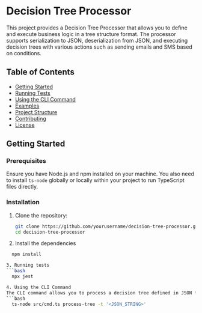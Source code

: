 # Decision Tree Processor

This project provides a Decision Tree Processor that allows you to define and execute business logic in a tree structure format. The processor supports serialization to JSON, deserialization from JSON, and executing decision trees with various actions such as sending emails and SMS based on conditions.

## Table of Contents

- [Getting Started](#getting-started)
- [Running Tests](#running-tests)
- [Using the CLI Command](#using-the-cli-command)
- [Examples](#examples)
- [Project Structure](#project-structure)
- [Contributing](#contributing)
- [License](#license)

## Getting Started

### Prerequisites

Ensure you have Node.js and npm installed on your machine. You also need to install `ts-node` globally or locally within your project to run TypeScript files directly.

### Installation

1. Clone the repository:
   ```bash
   git clone https://github.com/yourusername/decision-tree-processor.git
   cd decision-tree-processor


2. Install the dependencies
```bash
  npm install

3. Running tests
```bash
  npx jest

4. Using the CLI Command
The CLI command allows you to process a decision tree defined in JSON format. The command is available through ts-node and can be executed as follows:
```bash
  ts-node src/cmd.ts process-tree -t '<JSON_STRING>'